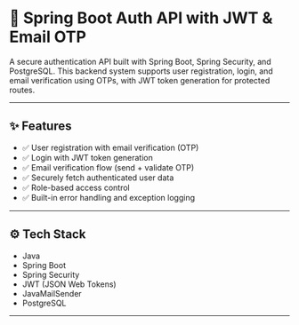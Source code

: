# 🔐 Spring Boot Auth API with JWT & Email OTP

A secure authentication API built with Spring Boot, Spring Security, and PostgreSQL. This backend system supports user registration, login, and email verification using OTPs, with JWT token generation for protected routes.

---

## ✨ Features

- ✅ User registration with email verification (OTP)
- ✅ Login with JWT token generation
- ✅ Email verification flow (send + validate OTP)
- ✅ Securely fetch authenticated user data
- ✅ Role-based access control
- ✅ Built-in error handling and exception logging

---

## ⚙️ Tech Stack

- Java
- Spring Boot
- Spring Security
- JWT (JSON Web Tokens)
- JavaMailSender
- PostgreSQL

---

